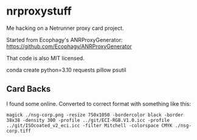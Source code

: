 # nrproxystuff
Me hacking on a Netrunner proxy card project.

Started from Ecophagy's ANRProxyGenerator:
  https://github.com/Ecophagy/ANRProxyGenerator

That code is also MIT licensed.

conda create python=3.10 requests pillow psutil

## Card Backs
I found some online. Converted to correct format with something like this:
```
magick ./nsg-corp.png -resize 750x1050 -bordercolor black -border 38x38 -density 300 -profile ../git/ECI-RGB.V1.0.icc -profile ../git/ISOcoated_v2_eci.icc -filter Mitchell -colorspace CMYK ./nsg-corp.tiff
```
